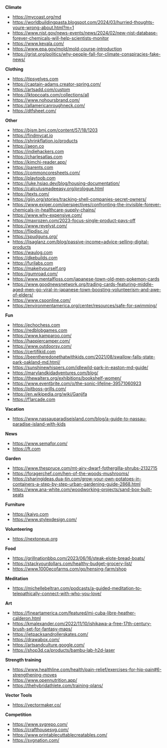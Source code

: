 **Climate**
* https://mycoast.org/md
* https://worldbuildingpasta.blogspot.com/2024/03/hurried-thoughts-youre-wrong-about.html?m=1
* https://www.nist.gov/news-events/news/2024/02/new-nist-database-forever-chemicals-will-help-scientists-monitor
* https://www.kevala.com/
* https://www.epa.gov/mold/mold-course-introduction
* https://grist.org/politics/why-people-fall-for-climate-conspiracies-fake-news/

**Clothing**
* https://tipsyelves.com
* https://captain-adams.creator-spring.com/
* https://artsadd.com/custom
* https://lktopcoats.com/collections/all
* https://www.nohoursbrand.com/
* https://allamericanroughneck.com/
* https://dtfsheet.com/

**Other**
* https://bjsm.bmj.com/content/57/18/1203
* https://findmycat.io
* https://shrinkflation.io/products
* https://aeon.co
* https://indiehackers.com
* https://charlesatlas.com
* https://kimchi-reader.app/
* https://parents.com
* https://commoncoresheets.com/
* https://playtoob.com
* https://luke.hsiao.dev/blog/housing-documentation/
* https://calculusmadeeasy.org/prologue.html
* https://texts.com/
* https://gijn.org/stories/tracking-shell-companies-secret-owners/
* https://www.exiger.com/perspectives/confronting-the-invisible-forever-chemicals-in-healthcare-supply-chains/
* https://www.why-expensive.com/
* https://maxrozen.com/2023-focus-single-product-pays-off
* https://www.revelyst.com/
* https://flipdisc.io/
* https://spudguns.org/
* https://lisaglanz.com/blog/passive-income=advice-selling-digital-products
* https://waulog.com
* https://dkebuilds.com
* https://furilabs.com
* https://makeityourself.org
* https://gumroad.com/
* https://www.mentalfloss.com/japanese-town-old-men-pokemon-cards
* https://www.goodnewsnetwork.org/trading-cards-featuring-middle-aged-men-go-viral-in-japanese-town-boosting-volunteerism-and-awe-of-elders/
* https://www.csoonline.com/
* https://environmentamerica.org/center/resources/safe-for-swimming/

**Fun**
* https://echochess.com
* https://redblobgames.com
* https://www.kamparoo.com/
* https://happiercamper.com/
* https://www.outdoorsy.com/
* https://certifikid.com
* https://beentheredonethatwithkids.com/2021/08/swallow-falls-state-park-oakland-md.html/
* https://sunshinewhispers.com/idlewild-park-in-easton-md-guide/
* https://marylandkidadventures.com/blog/
* https://thewalters.org/exhibitions/bookshelf-women/
* https://www.eventbrite.com/o/the-sonic-lifeline-39571060923
* https://pitboss-grills.com/
* https://en.wikipedia.org/wiki/Ganjifa
* https://f1arcade.com

**Vacation**
* https://www.nassauparadiseisland.com/blog/a-guide-to-nassau-paradise-island-with-kids

**News**
* https://www.semafor.com/
* https://ft.com

**Garden**
* https://www.thespruce.com/mt-airy-dwarf-fothergilla-shrubs-2132715
* https://foragerchef.com/hen-of-the-woods-mushrooms/
* https://sharingideas.dua-tin.com/grow-your-own-potatoes-in-containers-a-step-by-step-urban-gardening-guide-2868.html
* https://www.ana-white.com/woodworking-projects/sand-box-built-seats

**Furniture**
* https://kaiyo.com
* https://www.stylexdesign.com/

**Volunteering**
* https://nextoneup.org

**Food**
* https://grillnationbbq.com/2023/06/16/steak-elote-bread-boats/
* https://stackyourdollars.com/healthy-budget-grocery-list/
* https://www.1000ecofarms.com/go/hensing-farm/shop

**Meditation**
* https://michellebeltran.com/podcasts/a-guided-meditation-to-telepathically-connect-with-who-you-love/

**Art**
* https://fineartamerica.com/featured/mi-cuba-libre-heather-calderon.html
* https://kmalexander.com/2022/11/10/ishikawa-a-free-17th-century-brush-set-for-fantasy-maps/
* https://jetpacksandrollerskates.com/
* https://drawabox.com/
* https://artsandculture.google.com/
* https://shop3d.ca/products/bambu-lab-h2d-laser

**Strength training**
* https://www.healthline.com/health/pain-relief/exercises-for-hip-pain#6-strengthening-moves
* https://www.opennutrition.app/
* https://thehybridathlete.com/training-plans/

**Vector Tools**
* https://vectormaker.co/

**Competition**
* https://www.svgrepo.com/
* https://crafthousesvg.com/
* https://www.printablecuttablecreatables.com/
* https://svgnation.com/

